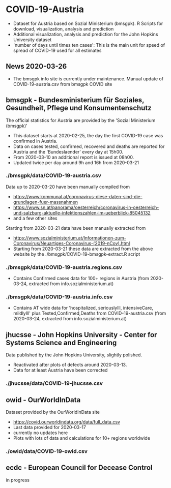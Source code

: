 # COVID-19-Austria
- Dataset for Austria based on Sozial Ministerium (bmsgpk). R Scripts for download, visualization, analysis and prediction
- Additional visualization, analysis and prediction for the John Hopkins University dataset 
- 'number of days until times ten cases': This is the main unit for speed of spread of COVID-19 used for all estimates

## News 2020-03-26
- The bmsgpk info site is currently under maintenance. Manual update of COVID-19-austria.csv from bmsgpk COVID site

##   bmsgpk - Bundesministerium für Soziales, Gesundheit, Pflege und Konsumentenschutz
The official statistics for Austria are provided by the 'Sozial Ministerium (bmsgpk)'
- This dataset starts at 2020-02-25, the day the first COVID-19 case was confirmed in Austria. 
- Data on cases tested, confirmed, recovered and deaths are reported for Austria and the 'Bundeslaender' every day at 15h00. 
- From 2020-03-10 an additional report is issued at 08h00.
- Updated twice per day around 9h and 16h from 2020-03-21

### ./bmsgpk/data/COVID-19-austria.csv
Data up to 2020-03-20 have been manually compiled from
- https://www.kommunal.at/coronavirus-diese-daten-sind-die-grundlagen-fuer-massnahmen
- https://www.sn.at/panorama/oesterreich/coronavirus-in-oesterreich-und-salzburg-aktuelle-infektionszahlen-im-ueberblick-85045132
- and a few other sites

Starting from 2020-03-21 data have been manually extracted from 
- https://www.sozialministerium.at/Informationen-zum-Coronavirus/Neuartiges-Coronavirus-(2019-nCov).html
- Starting from 2020-03-21 these data are extracted from the above website by the ./bmsgpk/COVID-19-bmsgpk-extract.R script

### ./bmsgpk/data/COVID-19-austria.regions.csv
- Contains Confirmed cases data for 100+ regions in Austria (from 2020-03-24, extracted from info.sozialministerium.at)

### ./bmsgpk/data/COVID-19-austria.info.csv
- Contains AT wide data for 'hospitalized, seriouslyIll, intensiveCare, mildlyIll' plus Tested,Confirmed,Deaths from COVID-19-austria.csv (from 2020-03-24, extracted from info.sozialministerium.at)


## jhucsse - John Hopkins University - Center for Systems Science and Engineering
Data published by the John Hopkins University, slightly polished.
- Reactivated after plots of defects around 2020-03-13. 
- Data for at least Austria have been corrected
### ./jhucsse/data/COVID-19-jhucsse.csv

## owid - OurWorldInData
Dataset provided by the OurWorldInData site
- https://covid.ourworldindata.org/data/full_data.csv
- Last data provided for 2020-03-17
- currently no updates here
- Plots with lots of data and calculations for 10+ regions worldwide
### ./owid/data/COVID-19-owid.csv

## ecdc - European Council for Decease Control
in progress
